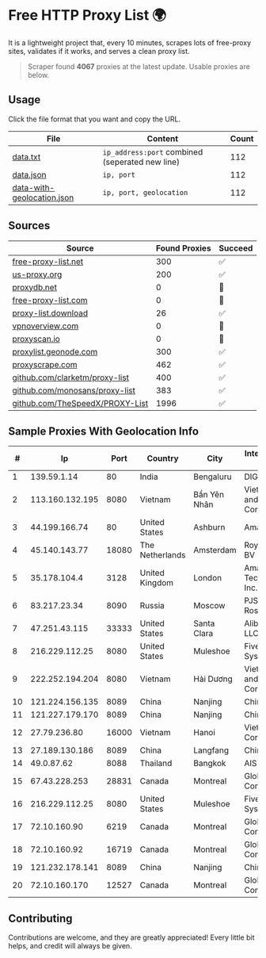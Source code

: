 
# Free HTTP Proxy List 🌍

It is a lightweight project that, every 10 minutes, scrapes lots of free-proxy sites, validates if it works, and serves a clean proxy list.


> Scraper found **4067** proxies at the latest update. Usable proxies are below.

## Usage

Click the file format that you want and copy the URL.


|File|Content|Count|
|----|-------|-----|
|[data.txt](https://raw.githubusercontent.com/themiralay/Proxy-List-World/master/data.txt)|`ip_address:port` combined (seperated new line)|112|
|[data.json](https://raw.githubusercontent.com/themiralay/Proxy-List-World/master/data.json)|`ip, port`|112|
|[data-with-geolocation.json](https://raw.githubusercontent.com/themiralay/Proxy-List-World/master/data-with-geolocation.json)|`ip, port, geolocation`|112|

## Sources

|Source|Found Proxies|Succeed|
|------|-------------|-------|
|[free-proxy-list.net](https://free-proxy-list.net)|300|✅|
|[us-proxy.org](https://www.us-proxy.org)|200|✅|
|[proxydb.net](http://proxydb.net)|0|🚫|
|[free-proxy-list.com](https://free-proxy-list.com/?page=&port=&type%5B%5D=http&type%5B%5D=https&up_time=0&search=Search)|0|🚫|
|[proxy-list.download](https://www.proxy-list.download/HTTP)|26|✅|
|[vpnoverview.com](https://vpnoverview.com/privacy/anonymous-browsing/free-proxy-servers)|0|🚫|
|[proxyscan.io](https://www.proxyscan.io)|0|🚫|
|[proxylist.geonode.com](https://proxylist.geonode.com/api/proxy-list?limit=300&page=1&sort_by=lastChecked&sort_type=desc&protocols=http,https)|300|✅|
|[proxyscrape.com](https://api.proxyscrape.com/v2/?request=displayproxies&protocol=http&timeout=10000&country=all&ssl=all&anonymity=all)|462|✅|
|[github.com/clarketm/proxy-list](https://raw.githubusercontent.com/clarketm/proxy-list/master/proxy-list-raw.txt)|400|✅|
|[github.com/monosans/proxy-list](https://raw.githubusercontent.com/monosans/proxy-list/main/proxies/http.txt)|383|✅|
|[github.com/TheSpeedX/PROXY-List](https://raw.githubusercontent.com/TheSpeedX/PROXY-List/master/http.txt)|1996|✅|


## Sample Proxies With Geolocation Info

|#|Ip|Port|Country|City|Internet Service Provider|
|-|--|----|-------|----|-------------------------|
|1|139.59.1.14|80|India|Bengaluru|DIGITALOCEAN|
|2|113.160.132.195|8080|Vietnam|Bẩn Yên Nhân|VietNam Post and Telecom Corporation|
|3|44.199.166.74|80|United States|Ashburn|Amazon.com|
|4|45.140.143.77|18080|The Netherlands|Amsterdam|RoyaleHosting BV|
|5|35.178.104.4|3128|United Kingdom|London|Amazon Technologies Inc.|
|6|83.217.23.34|8090|Russia|Moscow|PJSC Rostelecom|
|7|47.251.43.115|33333|United States|Santa Clara|Alibaba Cloud LLC|
|8|216.229.112.25|8080|United States|Muleshoe|Five Area Systems, LLC|
|9|222.252.194.204|8080|Vietnam|Hải Dương|VietNam Post and Telecom Corporation|
|10|121.224.156.135|8089|China|Nanjing|China Telecom|
|11|121.227.179.170|8089|China|Nanjing|China Telecom|
|12|27.79.236.80|16000|Vietnam|Hanoi|Viettel Corporation|
|13|27.189.130.186|8089|China|Langfang|Chinanet|
|14|49.0.87.62|8088|Thailand|Bangkok|AIS-Fibre|
|15|67.43.228.253|28831|Canada|Montreal|GloboTech Communications|
|16|216.229.112.25|8080|United States|Muleshoe|Five Area Systems, LLC|
|17|72.10.160.90|6219|Canada|Montreal|GloboTech Communications|
|18|72.10.160.92|16719|Canada|Montreal|GloboTech Communications|
|19|121.232.178.141|8089|China|Nanjing|Chinanet|
|20|72.10.160.170|12527|Canada|Montreal|GloboTech Communications|



## Contributing

Contributions are welcome, and they are greatly appreciated! Every
little bit helps, and credit will always be given.

